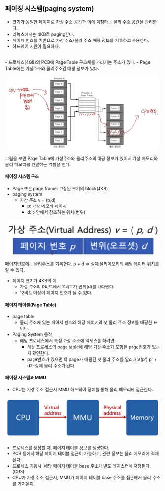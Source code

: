 ## 페이징 시스템(paging system)

- 크기가 동일한 페이지로 가상 주소 공간과 이에 매칭하는 물리 주소 공간을 관리한다.
- 리눅스에서는 4KB로 paging한다.
- 페이지 번호를 기반으로 가상 주소/물리 주소 매핑 정보를 기록하고 사용한다.
- 하드웨어 지원이 필요하다.
<br>
- 프로세스(4GB)의 PCB에 Page Table 구조체를 가리키는 주소가 있다.
- Page Table에는 가상주소와 물리주소간 매핑 정보가 있다.

![페이징시스템](./img/페이징시스템.jpg)

그림을 보면 Page Table에 가상주소와 물리주소의 매핑 정보가 있어서 가상 메모리와 물리 메모리를 연결하는 역할을 한다.

#### 페이징 시스템 구조
- Page 또는 page frame: 고정된 크기의 block(4KB)
- paging system
    - 가상 주소 v = (p,d)
        - p: 가상 메모리 페이지
        - d: p 안에서 참조하는 위치(변위)

![가상주소](./img/가상주소.jpg)

페이지번호에는 물리주소를 기록한다. 
p + d => 실제 물리메모리의 해당 데이터 위치를 알 수 있다.

- 페이지 크기가 4KB의 예
    - 가상 주소의 0비트에서 11비트가 변위(d)를 나타낸다.
    - 12비트 이상이 페이지 번호가 될 수 있다.

#### 페이지 테이블(Page Table)
- page table
    - 물리 주소에 있는 페이지 번호와 해당 페이지의 첫 물리 주소 정보를 매핑한 표이다.
- Paging System 동작
    - 해당 프로세스에서 특정 가상 주소에 엑세스를 하려면...
        - 해당 프로세스의 page table에 해당 가상 주소가 포함된 page번호가 있는지 확인한다.
        - page번호가 있으면 이 page가 매핑된 첫 물리 주소를 알라내고(p') p' + d가 실제 물리 주소가 된다.

#### 페이징 시스템과 MMU
- CPU는 가상 주소 접근시 MMU 하드웨어 장치를 통해 물리 메모리에 접근한다.

![가상메모리](./img/가상메모리.jpg)

- 프로세스를 생성할 때, 페이지 테이블 정보를 생성한다.
- PCB 등에서 해당 페이지 테이블 접근이 가능하고, 관련 정보는 물리 메모리에 적재된다.
- 프로세스 가동시, 해당 페이지 테이블 base 주소가 별도 레지스터에 저장된다.(CR3)
- CPU가 가상 주소 접근시, MMU가 페이지 테이블 base 주소를 접근해서 물리 주소를 가져온다.

